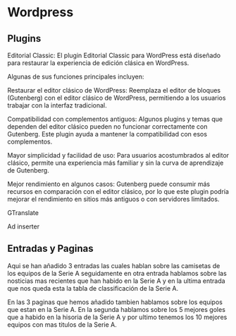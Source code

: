 # Wordpress
## Plugins
<p> Editorial Classic: El plugin Editorial Classic para WordPress está diseñado para restaurar la experiencia de edición clásica en WordPress. 
  
  Algunas de sus funciones principales incluyen:

Restaurar el editor clásico de WordPress: Reemplaza el editor de bloques (Gutenberg) con el editor clásico de WordPress, permitiendo a los usuarios trabajar con la interfaz tradicional.

Compatibilidad con complementos antiguos: Algunos plugins y temas que dependen del editor clásico pueden no funcionar correctamente con Gutenberg. Este plugin ayuda a mantener la compatibilidad con esos complementos.

Mayor simplicidad y facilidad de uso: Para usuarios acostumbrados al editor clásico, permite una experiencia más familiar y sin la curva de aprendizaje de Gutenberg.

Mejor rendimiento en algunos casos: Gutenberg puede consumir más recursos en comparación con el editor clásico, por lo que este plugin podría mejorar el rendimiento en sitios más antiguos o con servidores limitados. </p>

<p> GTranslate </p>


<p> Ad inserter </p>


## Entradas y Paginas

<p> Aqui se han añadido 3 entradas las cuales hablan sobre las camisetas de los equipos de la Serie A seguidamente en otra entrada hablamos sobre las nosticias mas recientes que han habido en la Serie A y en la ultima entrada que nos queda esta la tabla de classificación de la Serie A. </p>

<p> En las 3  paginas que hemos añadido tambien hablamos sobre los equipos que estan en la Serie A. En la segunda hablamos sobre los 5 mejores goles que a habido en la hisoria de la Serie A  y por ultimo tenemos los 10 mejores equipos con mas titulos de la Serie A.  </p>

